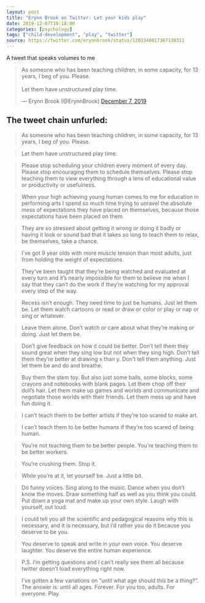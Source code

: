 ```yaml
---
layout: post
title: "Erynn Brook on Twitter: Let your kids play"
date: 2019-12-07T10:18:00
categories: [psychology]
tags: ["child-development", "play", "twitter"]
source: https://twitter.com/erynnbrook/status/1203348017367138311
---
```

A tweet that speaks volumes to me

<blockquote class="twitter-tweet"><p lang="en" dir="ltr">As someone who has been teaching children, in some capacity, for 13 years, I beg of you. Please. <br><br>Let them have unstructured play time.</p>&mdash; Erynn Brook (@ErynnBrook) <a href="https://twitter.com/ErynnBrook/status/1203348017367138311?ref_src=twsrc%5Etfw">December 7, 2019</a></blockquote> <script async src="https://platform.twitter.com/widgets.js" charset="utf-8"></script>


## The tweet chain unfurled:

> As someone who has been teaching children, in some capacity, for 13 years, I beg of you. Please.

> Let them have unstructured play time.

> Please stop scheduling your children every moment of every day. Please stop encouraging them to schedule themselves. Please stop teaching them to view everything through a lens of educational value or productivity or usefulness.

> When your high achieving young human comes to me for education in performing arts I spend so much time trying to unravel the absolute mess of expectations they have placed on themselves, because those expectations have been placed on them.

> They are so stressed about getting it wrong or doing it badly or having it look or sound bad that it takes so long to teach them to relax, be themselves, take a chance.

> I’ve got 9 year olds with more muscle tension than most adults, just from holding the weight of expectations.

> They’ve been taught that they’re being watched and evaluated at every turn and it’s nearly impossible for them to believe me when I say that they can’t do the work if they’re watching for my approval every step of the way.

> Recess isn’t enough. They need time to just be humans. Just let them be. Let them watch cartoons or read or draw or color or play or nap or sing or whatever.

> Leave them alone. Don’t watch or care about what they’re making or doing. Just let them be.

> Don’t give feedback on how it could be better. Don’t tell them they sound great when they sing low but not when they sing high. Don’t tell them they’re better at drawing x than y. Don’t tell them anything. Just let them be and do and breathe.

> Buy them the stem toy. But also just some balls, some blocks, some crayons and notebooks with blank pages. Let them chop off their doll’s hair. Let them make up games and worlds and communicate and negotiate those worlds with their friends. Let them mess up and have fun doing it.

> I can’t teach them to be better artists if they’re too scared to make art.

> I can’t teach them to be better humans if they’re too scared of being human.

> You’re not teaching them to be better people. You’re teaching them to be better workers.

> You’re crushing them. Stop it.

> While you’re at it, let yourself be. Just a little bit.

> Do funny voices. Sing along to the music. Dance when you don’t know the moves. Draw something half as well as you think you could. Put down a yoga mat and make up your own style. Laugh with yourself, out loud.

> I could tell you all the scientific and pedagogical reasons why this is necessary, and it is necessary, but I’d rather you do it because you deserve to be you.

> You deserve to speak and write in your own voice. You deserve laughter. You deserve the entire human experience.

> P.S. I’m getting questions and I can’t really see them all because twitter doesn’t load everything right now.

> I’ve gotten a few variations on “until what age should this be a thing?”. The answer is: until all ages. Forever. For you too, adults. For everyone. Play.
